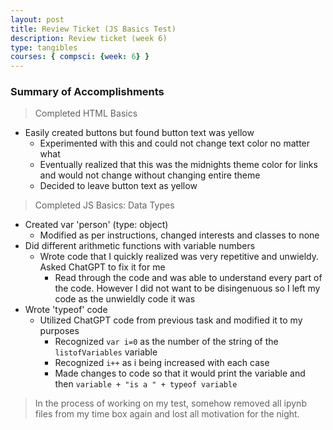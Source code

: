 ```yaml
---
layout: post
title: Review Ticket (JS Basics Test)
description: Review ticket (week 6)
type: tangibles
courses: { compsci: {week: 6} }
---
```



### Summary of Accomplishments

> Completed HTML Basics 
- Easily created buttons but found button text was yellow
    - Experimented with this and could not change text color no matter what
    - Eventually realized that this was the midnights theme color for links and would not change without changing entire theme 
    - Decided to leave button text as yellow

> Completed JS Basics: Data Types
- Created var 'person' (type: object)
    - Modified as per instructions, changed interests and classes to none
- Did different arithmetic functions with variable numbers
    - Wrote code that I quickly realized was very repetitive and unwieldy. Asked ChatGPT to fix it for me
        - Read through the code and was able to understand every part of the code. However I did not want to be disingenuous so I left my code as the unwieldly code it was
- Wrote 'typeof' code
    - Utilized ChatGPT code from previous task and modified it to my purposes
        - Recognized `var i=0` as the number of the string of the `listofVariables` variable
        - Recognized `i++` as i being increased with each case
        - Made changes to code so that it would print the variable and then `variable + "is a " + typeof variable`

> In the process of working on my test, somehow removed all ipynb files from my time box again and lost all motivation for the night.
